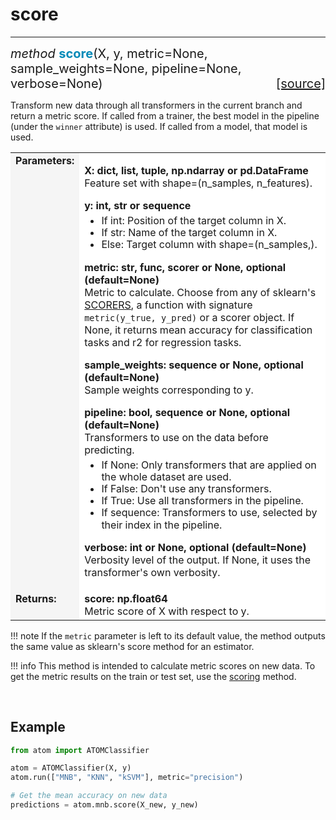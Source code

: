 # score
-------

<div style="font-size:20px">
<em>method</em> <strong style="color:#008AB8">score</strong>(X,
y, metric=None, sample_weights=None, pipeline=None, verbose=None)
<span style="float:right">
<a href="https://github.com/tvdboom/ATOM/blob/master/atom/basepredictor.py#L205">[source]</a>
</span>
</div>

Transform new data through all transformers in the current branch and
return a metric score. If called from a trainer, the best model in
the pipeline (under the `winner` attribute) is used. If called from a
model, that model is used.

<table style="font-size:16px">
<tr>
<td width="20%" style="vertical-align:top; background:#F5F5F5;"><strong>Parameters:</strong></td>
<td width="80%" style="background:white;">
<p>
<strong>X: dict, list, tuple, np.ndarray or pd.DataFrame</strong><br>
Feature set with shape=(n_samples, n_features).
</p>
<strong>y: int, str or sequence</strong><br>
<ul style="line-height:1.2em;margin-top:5px">
<li>If int: Position of the target column in X.</li>
<li>If str: Name of the target column in X.</li>
<li>Else: Target column with shape=(n_samples,).</li>
</ul>
<p>
<strong>metric: str, func, scorer or None, optional (default=None)</strong><br>
Metric to calculate. Choose from any of sklearn's <a href="https://scikit-learn.org/stable/modules/model_evaluation.html#the-scoring-parameter-defining-model-evaluation-rules">SCORERS</a>,
a function with signature <code>metric(y_true, y_pred)</code> or
a scorer object. If None, it returns mean accuracy for classification
tasks and r2 for regression tasks.
</p>
<p>
<strong>sample_weights: sequence or None, optional (default=None)</strong><br>
Sample weights corresponding to y.
</p>
<strong>pipeline: bool, sequence or None, optional (default=None)</strong><br>
Transformers to use on the data before predicting.
<ul style="line-height:1.2em;margin-top:5px">
<li>If None: Only transformers that are applied on the whole dataset are used.</li>
<li>If False: Don't use any transformers.</li>
<li>If True: Use all transformers in the pipeline.</li>
<li>If sequence: Transformers to use, selected by their index in the pipeline.</li>
</ul>
<p>
<strong>verbose: int or None, optional (default=None)</strong><br>
Verbosity level of the output. If None, it uses the transformer's own verbosity.
</p>
</td>
</tr>
<tr>
<td width="20%" style="vertical-align:top; background:#F5F5F5;"><strong>Returns:</strong></td>
<td width="80%" style="background:white;">
<strong>score: np.float64</strong><br>
Metric score of X with respect to y.
</td>
</tr>
</table>

!!! note
    If the `metric` parameter is left to its default value, the method
    outputs the same value as sklearn's score method for an estimator. 

!!! info
    This method is intended to calculate metric scores on new data.
    To get the metric results on the train or test set, use the
    [scoring](../../ATOM/atomclassifier/#scoring) method.

<br />



## Example

```python
from atom import ATOMClassifier

atom = ATOMClassifier(X, y)
atom.run(["MNB", "KNN", "kSVM"], metric="precision")

# Get the mean accuracy on new data
predictions = atom.mnb.score(X_new, y_new)
```